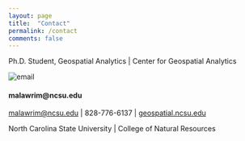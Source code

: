 ```yaml
---
layout: page
title:  "Contact"
permalink: /contact
comments: false
---
```



Ph.D. Student, Geospatial Analytics | Center for Geospatial Analytics

<div class="card">
  <img class="card-img-top" src="{{site.baseurl}}/assets/images/email_icon.png" alt="email">
  <div class="card-body">
    <h4 class="card-title">malawrim@ncsu.edu</h4>
  </div>
</div>

malawrim@ncsu.edu | 828-776-6137 | <a class="nav-link" href="geospatial.ncsu.edu">geospatial.ncsu.edu</a>

North Carolina State University | College of Natural Resources


